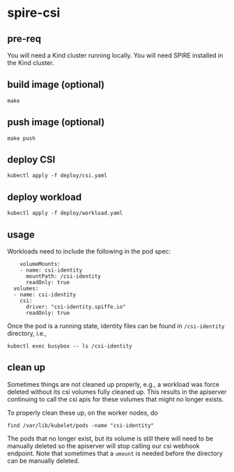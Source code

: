 # spire-csi

## pre-req

You will need a Kind cluster running locally.
You will need SPIRE installed in the Kind cluster.

## build image (optional)

```
make
```

## push image (optional)

```
make push
```

## deploy CSI

```
kubectl apply -f deploy/csi.yaml
```

## deploy workload

```
kubectl apply -f deploy/workload.yaml
```

## usage

Workloads need to include the following in the pod spec:

```
    volumeMounts:
    - name: csi-identity
      mountPath: /csi-identity
      readOnly: true
  volumes:
  - name: csi-identity
    csi:
      driver: "csi-identity.spiffe.io"
      readOnly: true
```

Once the pod is a running state, identity files can be found in `/csi-identity` directory, i.e.,

```
kubectl exec busybox -- ls /csi-identity
```

## clean up

Sometimes things are not cleaned up properly, e.g., a workload was force
deleted without its csi volumes fully cleaned up. This results in the apiserver
continuing to call the csi apis for these volumes that might no longer exists.

To properly clean these up, on the worker nodes, do

```
find /var/lib/kubelet/pods -name "csi-identity"
```

The pods that no longer exist, but its volume is still there will need to be
manually deleted so the apiserver will stop calling our csi webhook endpoint.
Note that sometimes that a `umount` is needed before the directory can be
manually deleted.
